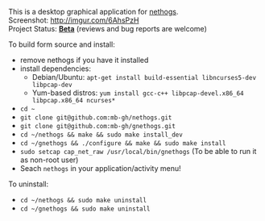 This is a desktop graphical application for [nethogs](https://github.com/raboof/nethogs).    
Screenshot: http://imgur.com/6AhsPzH   
Project Status: [__Beta__](https://en.wikipedia.org/wiki/Software_release_life_cycle#Beta) (reviews and bug reports are welcome)

To build form source and install:
* remove nethogs if you have it installed
* install dependencies:
  * Debian/Ubuntu: `apt-get install build-essential libncurses5-dev libpcap-dev`
  * Yum-based distros: `yum install gcc-c++ libpcap-devel.x86_64 libpcap.x86_64 ncurses*`
* `cd ~`
* `git clone git@github.com:mb-gh/nethogs.git`
* `git clone git@github.com:mb-gh/gnethogs.git`
* `cd ~/nethogs && make && sudo make install_dev`
* `cd ~/gnethogs && ./configure && make && sudo make install`
* `sudo setcap cap_net_raw /usr/local/bin/gnethogs` (To be able to run it as non-root user)
* Seach `nethogs` in your application/activity menu!

To uninstall:
* `cd ~/nethogs && sudo make uninstall`
* `cd ~/gnethogs && sudo make uninstall`
